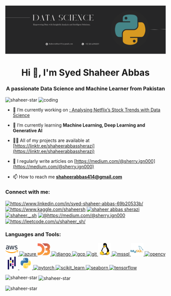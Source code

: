 ![logo](https://github.com/Shaheer-star/Shaheer-star/blob/main/Black%20and%20White%20Creative%20Profile%20Information%20LinkedIn%20Article%20Cover%20Image.png)


<h1 align="center">Hi 👋, I'm Syed Shaheer Abbas</h1>
<h3 align="center">A passionate Data Science and Machine Learner from Pakistan</h3>

<img align="right" alt="coding" width="400" src="https://media2.giphy.com/media/2IudUHdI075HL02Pkk/giphy.gif?cid=6c09b952673tgvsiii3b3sbnojk6se54s0tyay6ne951t97i&ep=v1_gifs_search&rid=giphy.gif&ct=g">



<p align="left"> <img src="https://komarev.com/ghpvc/?username=shaheer-star&label=Profile%20views&color=0e75b6&style=flat" alt="shaheer-star" /> </p>

- 🔭 I’m currently working on [: Analysing Netflix’s Stock Trends with Data Science](https://medium.com/@sherry.ign000/streaming-success-analyzing-netflixs-stock-trends-with-data-analytics-db961328d021)

- 🌱 I’m currently learning **Machine Learning, Deep Learning and Generative AI**

- 👨‍💻 All of my projects are available at [https://linktr.ee/shaheerabbassherazi](https://linktr.ee/shaheerabbassherazi)

- 📝 I regularly write articles on [https://medium.com/@sherry.ign000](https://medium.com/@sherry.ign000)

- 📫 How to reach me **shaheerabbas414@gmail.com**

<h3 align="left">Connect with me:</h3>
<p align="left">
<a href="https://linkedin.com/in/https://www.linkedin.com/in/syed-shaheer-abbas-69b20533b/" target="blank"><img align="center" src="https://raw.githubusercontent.com/rahuldkjain/github-profile-readme-generator/master/src/images/icons/Social/linked-in-alt.svg" alt="https://www.linkedin.com/in/syed-shaheer-abbas-69b20533b/" height="30" width="40" /></a>
<a href="https://kaggle.com/https://www.kaggle.com/shaheersh" target="blank"><img align="center" src="https://raw.githubusercontent.com/rahuldkjain/github-profile-readme-generator/master/src/images/icons/Social/kaggle.svg" alt="https://www.kaggle.com/shaheersh" height="30" width="40" /></a>
<a href="https://fb.com/shaheer abbas sherazi" target="blank"><img align="center" src="https://raw.githubusercontent.com/rahuldkjain/github-profile-readme-generator/master/src/images/icons/Social/facebook.svg" alt="shaheer abbas sherazi" height="30" width="40" /></a>
<a href="https://instagram.com/shaheer._.sh" target="blank"><img align="center" src="https://raw.githubusercontent.com/rahuldkjain/github-profile-readme-generator/master/src/images/icons/Social/instagram.svg" alt="shaheer._.sh" height="30" width="40" /></a>
<a href="https://medium.com/@https://medium.com/@sherry.ign000" target="blank"><img align="center" src="https://raw.githubusercontent.com/rahuldkjain/github-profile-readme-generator/master/src/images/icons/Social/medium.svg" alt="@https://medium.com/@sherry.ign000" height="30" width="40" /></a>
<a href="https://www.leetcode.com/https://leetcode.com/u/shaheer_sh/" target="blank"><img align="center" src="https://raw.githubusercontent.com/rahuldkjain/github-profile-readme-generator/master/src/images/icons/Social/leet-code.svg" alt="https://leetcode.com/u/shaheer_sh/" height="30" width="40" /></a>
</p>

<h3 align="left">Languages and Tools:</h3>
<p align="left"> <a href="https://aws.amazon.com" target="_blank" rel="noreferrer"> <img src="https://raw.githubusercontent.com/devicons/devicon/master/icons/amazonwebservices/amazonwebservices-original-wordmark.svg" alt="aws" width="40" height="40"/> </a> <a href="https://azure.microsoft.com/en-in/" target="_blank" rel="noreferrer"> <img src="https://www.vectorlogo.zone/logos/microsoft_azure/microsoft_azure-icon.svg" alt="azure" width="40" height="40"/> </a> <a href="https://d3js.org/" target="_blank" rel="noreferrer"> <img src="https://raw.githubusercontent.com/devicons/devicon/master/icons/d3js/d3js-original.svg" alt="d3js" width="40" height="40"/> </a> <a href="https://www.djangoproject.com/" target="_blank" rel="noreferrer"> <img src="https://cdn.worldvectorlogo.com/logos/django.svg" alt="django" width="40" height="40"/> </a> <a href="https://cloud.google.com" target="_blank" rel="noreferrer"> <img src="https://www.vectorlogo.zone/logos/google_cloud/google_cloud-icon.svg" alt="gcp" width="40" height="40"/> </a> <a href="https://git-scm.com/" target="_blank" rel="noreferrer"> <img src="https://www.vectorlogo.zone/logos/git-scm/git-scm-icon.svg" alt="git" width="40" height="40"/> </a> <a href="https://www.linux.org/" target="_blank" rel="noreferrer"> <img src="https://raw.githubusercontent.com/devicons/devicon/master/icons/linux/linux-original.svg" alt="linux" width="40" height="40"/> </a> <a href="https://www.microsoft.com/en-us/sql-server" target="_blank" rel="noreferrer"> <img src="https://www.svgrepo.com/show/303229/microsoft-sql-server-logo.svg" alt="mssql" width="40" height="40"/> </a> <a href="https://www.mysql.com/" target="_blank" rel="noreferrer"> <img src="https://raw.githubusercontent.com/devicons/devicon/master/icons/mysql/mysql-original-wordmark.svg" alt="mysql" width="40" height="40"/> </a> <a href="https://opencv.org/" target="_blank" rel="noreferrer"> <img src="https://www.vectorlogo.zone/logos/opencv/opencv-icon.svg" alt="opencv" width="40" height="40"/> </a> <a href="https://pandas.pydata.org/" target="_blank" rel="noreferrer"> <img src="https://raw.githubusercontent.com/devicons/devicon/2ae2a900d2f041da66e950e4d48052658d850630/icons/pandas/pandas-original.svg" alt="pandas" width="40" height="40"/> </a> <a href="https://www.python.org" target="_blank" rel="noreferrer"> <img src="https://raw.githubusercontent.com/devicons/devicon/master/icons/python/python-original.svg" alt="python" width="40" height="40"/> </a> <a href="https://pytorch.org/" target="_blank" rel="noreferrer"> <img src="https://www.vectorlogo.zone/logos/pytorch/pytorch-icon.svg" alt="pytorch" width="40" height="40"/> </a> <a href="https://scikit-learn.org/" target="_blank" rel="noreferrer"> <img src="https://upload.wikimedia.org/wikipedia/commons/0/05/Scikit_learn_logo_small.svg" alt="scikit_learn" width="40" height="40"/> </a> <a href="https://seaborn.pydata.org/" target="_blank" rel="noreferrer"> <img src="https://seaborn.pydata.org/_images/logo-mark-lightbg.svg" alt="seaborn" width="40" height="40"/> </a> <a href="https://www.tensorflow.org" target="_blank" rel="noreferrer"> <img src="https://www.vectorlogo.zone/logos/tensorflow/tensorflow-icon.svg" alt="tensorflow" width="40" height="40"/> </a> </p>

<p><img align="left" src="https://github-readme-stats.vercel.app/api/top-langs?username=shaheer-star&show_icons=true&locale=en&layout=compact" alt="shaheer-star" /></p>

<p>&nbsp;<img align="center" src="https://github-readme-stats.vercel.app/api?username=shaheer-star&show_icons=true&locale=en" alt="shaheer-star" /></p>

<p><img align="center" src="https://github-readme-streak-stats.herokuapp.com/?user=shaheer-star&" alt="shaheer-star" /></p>
